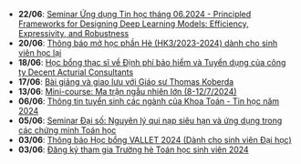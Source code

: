  - **22/06**: [Seminar Ứng dụng Tin học tháng 06.2024 - Principled Frameworks for Designing Deep Learning Models: Efficiency, Expressivity, and Robustness](https://math.hcmus.edu.vn/tin-tức/tin-nghiên-cứu/945-seminar-ứng-dụng-tin-học-tháng-06-2024-principled-frameworks-for-designing-deep-learning-models-%20efficiency,-expressivity,-and-robustness)
 - **20/06**: [Thông báo mở học phần Hè (HK3/2023-2024) dành cho sinh viên học lại](https://math.hcmus.edu.vn/tin-tức/tin-giáo-vụ/940-thông-báo-mở-học-phần-hè-hk3-2023-2024-dành-cho-sinh-viên-học-lại)
 - **18/06**: [Học bổng thạc sĩ về Định phí bảo hiểm và Tuyển dụng của công ty Decent Acturial Consultants](https://math.hcmus.edu.vn/tin-tức/tin-học-bổng-việc-làm/944-aatcp-dac-june24)
 - **17/06**: [Bài giảng và giao lưu với Giáo sư Thomas Koberda](https://math.hcmus.edu.vn/tin-tức/tin-nghiên-cứu/942-bài-giảng-và-giao-lưu-với-giáo-sư-thomas-koberda)
 - **13/06**: [Mini-course: Ma trận ngẫu nhiên lớn (8-12/7/2024)](https://math.hcmus.edu.vn/tin-tức/tin-nghiên-cứu/941-mini-course-lrm-8_12_7_24)
 - **06/06**: [Thông tin tuyển sinh các ngành của Khoa Toán - Tin học năm 2024](https://math.hcmus.edu.vn/tuyển-sinh/tuyen-sinh-dh2024)
 - **05/06**: [Seminar Đại số: Nguyên lý qui nạp siêu hạn và ứng dụng trong các chứng minh Toán học](https://math.hcmus.edu.vn/tin-tức/tin-nghiên-cứu/939-seminar-đại-số-nguyên-lý-qui-nạp-siêu-hạn-và-ứng-dụng-trong-các-chứng-minh-toán-học)
 - **03/06**: [Thông báo Học bổng VALLET 2024 (Dành cho sinh viên Đại học)](https://math.hcmus.edu.vn/tin-tức/tin-học-bổng-việc-làm/935-thông-báo-học-bổng-vallet-2024-dành-cho-sinh-viên-đại-học)
 - **03/06**: [Đăng ký tham gia Trường hè Toán học sinh viên 2024](https://math.hcmus.edu.vn/tin-tức/thông-tin-toán-tin-học/938-đăng-kí-tham-gia-trường-hè-toán-học-sinh-viên-2024)
